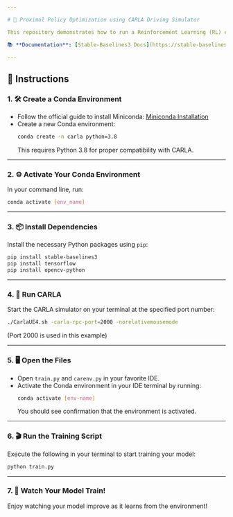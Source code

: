 ```yaml
---

# 🚗 Proximal Policy Optimization using CARLA Driving Simulator

This repository demonstrates how to run a Reinforcement Learning (RL) experiment with the CARLA Driving Simulator. We implemented the **Proximal Policy Optimization (PPO)** algorithm using **StableBaselines3**.

📚 **Documentation**: [Stable-Baselines3 Docs](https://stable-baselines3.readthedocs.io/en/master/)

---
```


## 🚀 Instructions

### 1. 🛠️ **Create a Conda Environment**

- Follow the official guide to install Miniconda: [Miniconda Installation](https://docs.anaconda.com/miniconda/)
- Create a new Conda environment:
  ```bash
  conda create -n carla python=3.8
  ```
  This requires Python 3.8 for proper compatibility with CARLA.

---

### 2. ⚙️ **Activate Your Conda Environment**

In your command line, run:
```bash
conda activate [env_name]
```

---

### 3. 📦 **Install Dependencies**

Install the necessary Python packages using `pip`:

```bash
pip install stable-baselines3
pip install tensorflow
pip install opencv-python
```

---

### 4. 🏁 **Run CARLA**

Start the CARLA simulator on your terminal at the specified port number:

```bash
./CarlaUE4.sh -carla-rpc-port=2000 -norelativemousemode
```
(Port 2000 is used in this example)

---

### 5. 🖥️ **Open the Files**

- Open `train.py` and `carenv.py` in your favorite IDE.
- Activate the Conda environment in your IDE terminal by running:
  ```bash
  conda activate [env-name]
  ```
  You should see confirmation that the environment is activated.

---

### 6. 🎬 **Run the Training Script**

Execute the following in your terminal to start training your model:
```bash
python train.py
```

---

### 7. 👀 **Watch Your Model Train!**

Enjoy watching your model improve as it learns from the environment!

